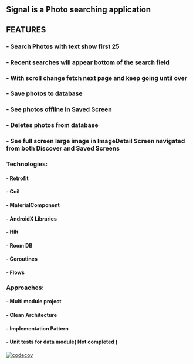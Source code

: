 ## Signal is a Photo searching application 



## FEATURES

### - Search Photos with text show first 25 
### - Recent searches will appear bottom of the search field
### - With scroll change fetch next page and keep going until over
### - Save photos to database
### - See photos offline in Saved Screen
### - Deletes photos from database
### - See full screen large image in ImageDetail Screen navigated from both Discover and Saved Screens

### Technologies:

#### - Retrofit
#### - Coil
#### - MaterialComponent
#### - AndroidX Libraries
#### - Hilt
#### - Room DB
#### - Coroutines
#### - Flows

### Approaches:

#### - Multi module project
#### - Clean Architecture
#### - Implementation Pattern
#### - Unit tests for data module( Not completed )

[![codecov](https://codecov.io/github/yavuzBahceci/Signal-Android/branch/dev/graph/badge.svg?token=AKII7C3LR0)](https://codecov.io/github/yavuzBahceci/Signal-Android)
